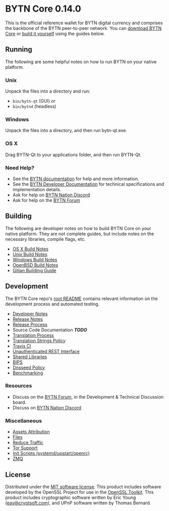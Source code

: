 BYTN Core 0.14.0
=====================

This is the official reference wallet for BYTN digital currency and comprises the backbone of the BYTN peer-to-peer network. You can [download BYTN Core](https://www.bytn.org/downloads/) or [build it yourself](#building) using the guides below.

Running
---------------------
The following are some helpful notes on how to run BYTN on your native platform.

### Unix

Unpack the files into a directory and run:

- `bin/bytn-qt` (GUI) or
- `bin/bytnd` (headless)

### Windows

Unpack the files into a directory, and then run bytn-qt.exe.

### OS X

Drag BYTN-Qt to your applications folder, and then run BYTN-Qt.

### Need Help?

* See the [BYTN documentation](https://docs.bytn.org)
for help and more information.
* See the [BYTN Developer Documentation](https://bytn-docs.github.io/) 
for technical specifications and implementation details.
* Ask for help on [BYTN Nation Discord](http://bytnchat.org)
* Ask for help on the [BYTN Forum](https://bytn.org/forum)

Building
---------------------
The following are developer notes on how to build BYTN Core on your native platform. They are not complete guides, but include notes on the necessary libraries, compile flags, etc.

- [OS X Build Notes](build-osx.md)
- [Unix Build Notes](build-unix.md)
- [Windows Build Notes](build-windows.md)
- [OpenBSD Build Notes](build-openbsd.md)
- [Gitian Building Guide](gitian-building.md)

Development
---------------------
The BYTN Core repo's [root README](/README.md) contains relevant information on the development process and automated testing.

- [Developer Notes](developer-notes.md)
- [Release Notes](release-notes.md)
- [Release Process](release-process.md)
- Source Code Documentation ***TODO***
- [Translation Process](translation_process.md)
- [Translation Strings Policy](translation_strings_policy.md)
- [Travis CI](travis-ci.md)
- [Unauthenticated REST Interface](REST-interface.md)
- [Shared Libraries](shared-libraries.md)
- [BIPS](bips.md)
- [Dnsseed Policy](dnsseed-policy.md)
- [Benchmarking](benchmarking.md)

### Resources
* Discuss on the [BYTN Forum](https://bytn.org/forum), in the Development & Technical Discussion board.
* Discuss on [BYTN Nation Discord](http://bytnchat.org)

### Miscellaneous
- [Assets Attribution](assets-attribution.md)
- [Files](files.md)
- [Reduce Traffic](reduce-traffic.md)
- [Tor Support](tor.md)
- [Init Scripts (systemd/upstart/openrc)](init.md)
- [ZMQ](zmq.md)

License
---------------------
Distributed under the [MIT software license](/COPYING).
This product includes software developed by the OpenSSL Project for use in the [OpenSSL Toolkit](https://www.openssl.org/). This product includes
cryptographic software written by Eric Young ([eay@cryptsoft.com](mailto:eay@cryptsoft.com)), and UPnP software written by Thomas Bernard.
